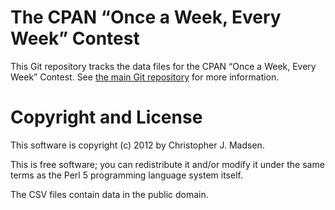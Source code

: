 The CPAN “Once a Week, Every Week” Contest
==========================================

This Git repository tracks the data files for the CPAN “Once a Week,
Every Week” Contest.  See
[the main Git repository](https://github.com/madsen/cpan-once-a-week) for more information.

Copyright and License
=====================

This software is copyright (c) 2012 by Christopher J. Madsen.

This is free software; you can redistribute it and/or modify it under
the same terms as the Perl 5 programming language system itself.

The CSV files contain data in the public domain.
